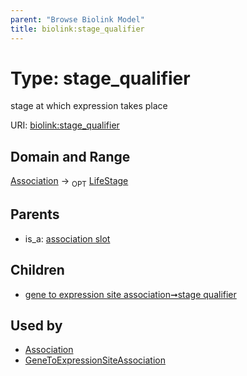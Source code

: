 ```yaml
---
parent: "Browse Biolink Model"
title: biolink:stage_qualifier
---
```


# Type: stage_qualifier


stage at which expression takes place

URI: [biolink:stage_qualifier](https://w3id.org/biolink/vocab/stage_qualifier)



## Domain and Range

[Association](Association.md) ->  <sub>OPT</sub> [LifeStage](LifeStage.md)

## Parents

 *  is_a: [association slot](association_slot.md)

## Children

 *  [gene to expression site association➞stage qualifier](gene_to_expression_site_association_stage_qualifier.md)

## Used by

 * [Association](Association.md)
 * [GeneToExpressionSiteAssociation](GeneToExpressionSiteAssociation.md)
